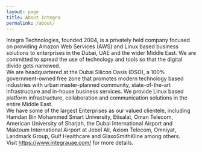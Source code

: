 ```yaml
---
layout: page
title: About Integra
permalink: /about/
---
```


Integra Technologies, founded 2004, is a privately held company focused on providing Amazon Web Services (AWS) and Linux based business solutions to enterprises in the Dubai, UAE and the wider Middle East. We are committed to spread the use of technology and tools so that the digital divide gets narrowed.
<br/>
We are headquartered at the Dubai Silicon Oasis (DSO), a 100% government-owned free zone that promotes modern technology based industries with urban master-planned community, state-of-the-art infrastructure and in-house business services. We provide Linux based platform infrastructure, collaboration and communication solutions in the entire Middle East.
<br/>
We have some of the largest Enterprises as our valued clientele, including Hamdan Bin Mohammed Smart University, Etisalat, Oman Telecom, American University of Sharjah, the Dubai International Airport and Maktoum International Airport at Jebel Ali, Axiom Telecom, Omniyat, Landmark Group, Gulf Healthcare and GlaxoSmithKline among others.
<br/>
Visit https://www.integrauae.com/ for more details.
